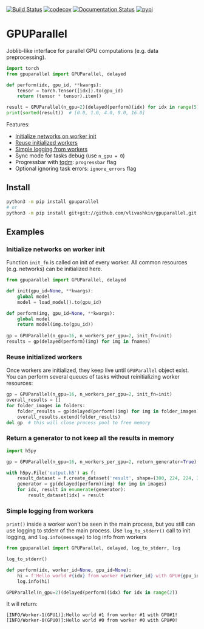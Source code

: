 [![Build Status](https://travis-ci.com/vlivashkin/GPUParallel.svg?branch=main)](https://travis-ci.com/vlivashkin/gpuparallel)
[![codecov](https://codecov.io/gh/vlivashkin/GPUParallel/branch/master/graph/badge.svg)](https://codecov.io/gh/vlivashkin/GPUParallel)
[![Documentation Status](https://readthedocs.org/projects/gpuparallel/badge/?version=latest)](https://gpuparallel.readthedocs.io/en/latest/?badge=latest)
[![pypi](https://pypip.in/v/gpuparallel/badge.svg)](https://pypi.python.org/pypi/gpuparallel/)
# GPUParallel
Joblib-like interface for parallel GPU computations (e.g. data preprocessing).

```python
import torch
from gpuparallel import GPUParallel, delayed

def perform(idx, gpu_id, **kwargs):
    tensor = torch.Tensor([idx]).to(gpu_id)
    return (tensor * tensor).item()

result = GPUParallel(n_gpu=2)(delayed(perform)(idx) for idx in range(5))
print(sorted(result))  # [0.0, 1.0, 4.0, 9.0, 16.0]
```

Features:
* [Initialize networks on worker init](#initialize-networks-on-worker-init)
* [Reuse initialized workers](#reuse-initialized-workers)
* [Simple logging from workers](#simple-logging-from-workers)
* Sync mode for tasks debug (use `n_gpu = 0`)
* Progressbar with [tqdm](https://github.com/tqdm/tqdm): `progressbar` flag
* Optional ignoring task errors: `ignore_errors` flag

## Install
```bash
python3 -m pip install gpuparallel
# or
python3 -m pip install git+git://github.com/vlivashkin/gpuparallel.git
```

## Examples
### Initialize networks on worker init
Function `init_fn` is called on init of every worker. All common resources (e.g. networks) can be initialized here.

```python
from gpuparallel import GPUParallel, delayed

def init(gpu_id=None, **kwargs):
    global model
    model = load_model().to(gpu_id)

def perform(img, gpu_id=None, **kwargs):
    global model
    return model(img.to(gpu_id))
    
gp = GPUParallel(n_gpu=16, n_workers_per_gpu=2, init_fn=init)
results = gp(delayed(perform)(img) for img in fnames)
```

### Reuse initialized workers
Once workers are initialized, they keep live until `GPUParallel` object exist.
You can perform several queues of tasks without reinitializing worker resources:

```python
gp = GPUParallel(n_gpu=16, n_workers_per_gpu=2, init_fn=init)
overall_results = []
for folder_images in folders:
    folder_results = gp(delayed(perform)(img) for img in folder_images)
    overall_results.extend(folder_results)
del gp  # this will close process pool to free memory
```

### Return a generator to not keep all the results in memory

```python
import h5py

gp = GPUParallel(n_gpu=16, n_workers_per_gpu=2, return_generator=True)

with h5py.File('output.h5') as f:
    result_dataset = f.create_dataset('result', shape=(300, 224, 224, 3))
    generator = gp(delayed(perform)(img) for img in images)
    for idx, result in enumerate(generator):
        result_dataset[idx] = result
```

### Simple logging from workers
`print()` inside a worker won't be seen in the main process, but you still can use logging to stderr of the main process.
Use `log_to_stderr()` call to init logging, and `log.info(message)` to log info from workers
```python
from gpuparallel import GPUParallel, delayed, log_to_stderr, log

log_to_stderr()

def perform(idx, worker_id=None, gpu_id=None):
    hi = f'Hello world #{idx} from worker #{worker_id} with GPU#{gpu_id}!'
    log.info(hi)

GPUParallel(n_gpu=2)(delayed(perform)(idx) for idx in range(2))
```
It will return:
```
[INFO/Worker-1(GPU1)]:Hello world #1 from worker #1 with GPU#1!
[INFO/Worker-0(GPU0)]:Hello world #0 from worker #0 with GPU#0!
```
